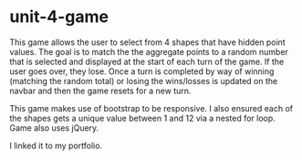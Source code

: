 # unit-4-game
This game allows the user to select from 4 shapes that have hidden point values.  The goal is to match the 
the aggregate points to a random number that is selected and displayed at the start of each turn of the game.
If the user goes over, they lose.  Once a turn is completed by way of winning (matching the random total) or losing
the wins/losses is updated on the navbar and then the game resets for a new turn.

This game makes use of bootstrap to be responsive.  I also ensured each of the shapes gets a unique value between 1 and 12 via a
nested for loop.  Game also uses jQuery. 

I linked it to my portfolio.
